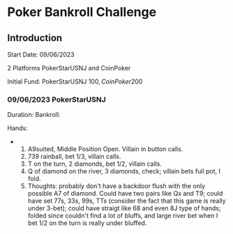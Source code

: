 # Poker Bankroll Challenge

## Introduction
Start Date: 09/06/2023

2 Platforms PokerStarUSNJ and CoinPoker

Initial Fund: PokerStarUSNJ 100$, CoinPoker 200$

### 09/06/2023 PokerStarUSNJ ###
Duration:
Bankroll:

Hands:

- 
	1. A9suited, Middle Position Open. Villain in button calls.
	1. 739 rainball, bet 1/3, villain calls.
	1. T on the turn, 2 diamonds, bet 1/2, villain calls.
	1. Q of diamond on the river, 3 diamonds, check; villain bets full pot, I fold.
	1. Thoughts: probably don't have a backdoor flush with the only possible A7 of diamond. Could have two pairs like Qx and T9; could have set 77s, 33s, 99s, TTs (consider the fact that this game is really under 3-bet); could have straigt like 68 and even 8J type of hands; folded since couldn't find a lot of bluffs, and large river bet when I bet 1/2 on the turn is really under bluffed.
